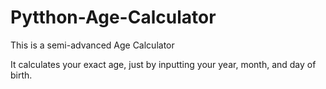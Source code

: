 # Pytthon-Age-Calculator
This is a semi-advanced Age Calculator

It calculates your exact age, just by inputting your year, month, and day of birth.
